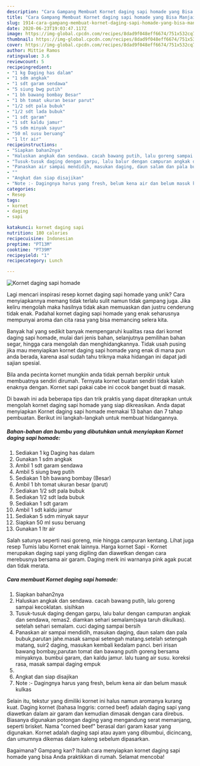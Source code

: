 ```yaml
---
description: "Cara Gampang Membuat Kornet daging sapi homade yang Bisa Manjain Lidah"
title: "Cara Gampang Membuat Kornet daging sapi homade yang Bisa Manjain Lidah"
slug: 1914-cara-gampang-membuat-kornet-daging-sapi-homade-yang-bisa-manjain-lidah
date: 2020-06-23T19:03:47.117Z
image: https://img-global.cpcdn.com/recipes/8dad9f048eff6674/751x532cq70/kornet-daging-sapi-homade-foto-resep-utama.jpg
thumbnail: https://img-global.cpcdn.com/recipes/8dad9f048eff6674/751x532cq70/kornet-daging-sapi-homade-foto-resep-utama.jpg
cover: https://img-global.cpcdn.com/recipes/8dad9f048eff6674/751x532cq70/kornet-daging-sapi-homade-foto-resep-utama.jpg
author: Mittie Ramos
ratingvalue: 3.6
reviewcount: 5
recipeingredient:
- "1 kg Daging has dalam"
- "1 sdm angkak"
- "1 sdt garam sendawa"
- "5 siung bwg putih"
- "1 bh bawang bombay Besar"
- "1 bh tomat ukuran besar parut"
- "1/2 sdt pala bubuk"
- "1/2 sdt lada bubuk"
- "1 sdt garam"
- "1 sdt kaldu jamur"
- "5 sdm minyak sayur"
- "50 ml susu beruang"
- "1 ltr air"
recipeinstructions:
- "Siapkan bahan2nya"
- "Haluskan angkak dan sendawa. cacah bawang putih, lalu goreng sampai kecoklatan. sisihkan"
- "Tusuk-tusuk daging dengan garpu, lalu balur dengan campuran angkak dan sendawa, remas2. diamkan sehari semalam(saya taruh dikulkas). setelah sehari semalam. cuci daging sampai bersih"
- "Panaskan air sampai mendidih, masukan daging, daun salam dan pala bubuk,parutan jahe.masak sampai setengah matang.setelah setengah matang, suir2 daging, masukan kembali kedalam panci. beri irisan bawang bombay,parutan tomat dan bawang putih goreng bersama minyaknya. bumbui garam, dan kaldu jamur. lalu tuang air susu. koreksi rasa, masak sampai daging empuk"
- ""
- "Angkat dan siap disajikan"
- "Note :- Dagingnya harus yang fresh, belum kena air dan belum masuk kulkas"
categories:
- Resep
tags:
- kornet
- daging
- sapi

katakunci: kornet daging sapi 
nutrition: 180 calories
recipecuisine: Indonesian
preptime: "PT13M"
cooktime: "PT39M"
recipeyield: "1"
recipecategory: Lunch

---
```



![Kornet daging sapi homade](https://img-global.cpcdn.com/recipes/8dad9f048eff6674/751x532cq70/kornet-daging-sapi-homade-foto-resep-utama.jpg)

Lagi mencari inspirasi resep kornet daging sapi homade yang unik? Cara menyiapkannya memang tidak terlalu sulit namun tidak gampang juga. Jika keliru mengolah maka hasilnya tidak akan memuaskan dan justru cenderung tidak enak. Padahal kornet daging sapi homade yang enak seharusnya mempunyai aroma dan cita rasa yang bisa memancing selera kita.

Banyak hal yang sedikit banyak mempengaruhi kualitas rasa dari kornet daging sapi homade, mulai dari jenis bahan, selanjutnya pemilihan bahan segar, hingga cara mengolah dan menghidangkannya. Tidak usah pusing jika mau menyiapkan kornet daging sapi homade yang enak di mana pun anda berada, karena asal sudah tahu triknya maka hidangan ini dapat jadi sajian spesial.

Bila anda pecinta kornet mungkin anda tidak pernah berpikir untuk membuatnya sendiri dirumah. Ternyata kornet buatan sendiri tidak kalah enaknya dengan. Kornet sapi pakai cabe ini cocok banget buat di masak.


Di bawah ini ada beberapa tips dan trik praktis yang dapat diterapkan untuk mengolah kornet daging sapi homade yang siap dikreasikan. Anda dapat menyiapkan Kornet daging sapi homade memakai 13 bahan dan 7 tahap pembuatan. Berikut ini langkah-langkah untuk membuat hidangannya.

<!--inarticleads1-->

##### Bahan-bahan dan bumbu yang dibutuhkan untuk menyiapkan Kornet daging sapi homade:

1. Sediakan 1 kg Daging has dalam
1. Gunakan 1 sdm angkak
1. Ambil 1 sdt garam sendawa
1. Ambil 5 siung bwg putih
1. Sediakan 1 bh bawang bombay (Besar)
1. Ambil 1 bh tomat ukuran besar (parut)
1. Sediakan 1/2 sdt pala bubuk
1. Sediakan 1/2 sdt lada bubuk
1. Sediakan 1 sdt garam
1. Ambil 1 sdt kaldu jamur
1. Sediakan 5 sdm minyak sayur
1. Siapkan 50 ml susu beruang
1. Gunakan 1 ltr air


Salah satunya seperti nasi goreng, mie hingga campuran kentang. Lihat juga resep Tumis labu Kornet enak lainnya. Harga kornet Sapi - Kornet merupakan daging sapi yang digiling dan diawetkan dengan cara merebusnya bersama air garam. Daging merk ini warnanya pink agak pucat dan tidak merata. 

<!--inarticleads2-->

##### Cara membuat Kornet daging sapi homade:

1. Siapkan bahan2nya
1. Haluskan angkak dan sendawa. cacah bawang putih, lalu goreng sampai kecoklatan. sisihkan
1. Tusuk-tusuk daging dengan garpu, lalu balur dengan campuran angkak dan sendawa, remas2. diamkan sehari semalam(saya taruh dikulkas). setelah sehari semalam. cuci daging sampai bersih
1. Panaskan air sampai mendidih, masukan daging, daun salam dan pala bubuk,parutan jahe.masak sampai setengah matang.setelah setengah matang, suir2 daging, masukan kembali kedalam panci. beri irisan bawang bombay,parutan tomat dan bawang putih goreng bersama minyaknya. bumbui garam, dan kaldu jamur. lalu tuang air susu. koreksi rasa, masak sampai daging empuk
1. 
1. Angkat dan siap disajikan
1. Note :- Dagingnya harus yang fresh, belum kena air dan belum masuk kulkas


Selain itu, tekstur yang dimiliki kornet ini halus namun aromanya kurang kuat. Daging kornet (bahasa Inggris: corned beef) adalah daging sapi yang diawetkan dalam air garam dan kemudian dimasak dengan cara direbus. Biasanya digunakan potongan daging yang mengandung serat memanjang, seperti brisket. Nama &#34;corned beef&#34; berasal dari garam kasar yang digunakan. Kornet adalah daging sapi atau ayam yang dibumbui, dicincang, dan umumnya dikemas dalam kaleng sebelum dipasarkan. 

Bagaimana? Gampang kan? Itulah cara menyiapkan kornet daging sapi homade yang bisa Anda praktikkan di rumah. Selamat mencoba!
